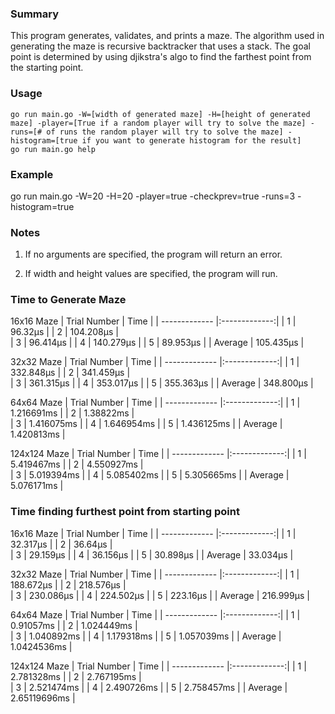 ### Summary

This program generates, validates, and prints a maze. The algorithm used in generating the maze is recursive backtracker that uses a stack. The goal point is determined by using djikstra's algo to find the farthest point from the starting point.

### Usage

    go run main.go -W=[width of generated maze] -H=[height of generated maze] -player=[True if a random player will try to solve the maze] -runs=[# of runs the random player will try to solve the maze] -histogram=[true if you want to generate histogram for the result]
    go run main.go help 

### Example
   go run main.go -W=20 -H=20 -player=true -checkprev=true -runs=3 -histogram=true

### Notes
1. If no arguments are specified, the program will return an error.

2. If width and height values are specified, the program will run.

### Time to Generate Maze
16x16 Maze
| Trial Number  | Time          |
| ------------- |:-------------:| 
| 1             | 96.32µs       |
| 2             | 104.208µs     |  
| 3             | 96.414µs      |
| 4             | 140.279µs     |
| 5             | 89.953µs      |
| Average       | 105.435µs     |

32x32 Maze
| Trial Number  | Time          |
| ------------- |:-------------:| 
| 1             | 332.848µs     |
| 2             | 341.459µs     |  
| 3             | 361.315µs     |
| 4             | 353.017µs     |
| 5             | 355.363µs     |
| Average       | 348.800µs     |

64x64 Maze
| Trial Number  | Time          |
| ------------- |:-------------:| 
| 1             | 1.216691ms    |
| 2             | 1.38822ms     |  
| 3             | 1.416075ms    |
| 4             | 1.646954ms    |
| 5             | 1.436125ms    |
| Average       | 1.420813ms    |

124x124 Maze
| Trial Number  | Time          |
| ------------- |:-------------:| 
| 1             | 5.419467ms    |
| 2             | 4.550927ms    |  
| 3             | 5.019394ms    |
| 4             | 5.085402ms    |
| 5             | 5.305665ms    |
| Average       | 5.076171ms    |

### Time finding furthest point from starting point
16x16 Maze
| Trial Number  | Time          |
| ------------- |:-------------:| 
| 1             | 32.317µs      |
| 2             | 36.64µs       |  
| 3             | 29.159µs      |
| 4             | 36.156µs      |
| 5             | 30.898µs      |
| Average       | 33.034µs      |

32x32 Maze
| Trial Number  | Time          |
| ------------- |:-------------:| 
| 1             | 188.672µs     |
| 2             | 218.576µs     |  
| 3             | 230.086µs     |
| 4             | 224.502µs     |
| 5             | 223.16µs      |
| Average       | 216.999µs     |

64x64 Maze
| Trial Number  | Time          |
| ------------- |:-------------:| 
| 1             | 0.91057ms     |
| 2             | 1.024449ms    |  
| 3             | 1.040892ms    |
| 4             | 1.179318ms    |
| 5             | 1.057039ms    |
| Average       | 1.0424536ms   |

124x124 Maze
| Trial Number  | Time          |
| ------------- |:-------------:| 
| 1             | 2.781328ms    |
| 2             | 2.767195ms    |  
| 3             | 2.521474ms    |
| 4             | 2.490726ms    |
| 5             | 2.758457ms    |
| Average       | 2.65119696ms  |

